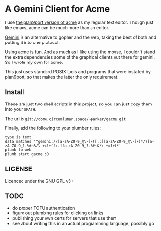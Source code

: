 # A Gemini Client for Acme

I use [the plan9port version of acme](https://9fans.github.io/plan9port/)
as my regular text editor.  Though just like emacs, acme can be much more
than an editor.

[Gemini](https://gemini.circumlunar.space) is an alternative to gopher
and the web, taking the best of both and putting it into one protocol.

Using acme is fun.  And as much as I like using the mouse, I couldn't
stand the extra dependencies some of the graphical clients out there
for gemini. So I wrote my own for acme.

This just uses standard POSIX tools and programs that were installed
by plan9port, so that makes the latter the only requirement.

## Install

These are just two shell scripts in this project, so you can just copy
them into your `$PATH`.

The url is `git://dome.circumlunar.space/~parker/gacme.git`

Finally, add the following to your plumber rules:

```
type is text
data matches '^gemini://[a-zA-Z0-9_@\-]+([.:][a-zA-Z0-9_@\-]+)*/?[a-zA-Z0-9_?,%#~&/\-+=]+([:.][a-zA-Z0-9_?,%#~&/\-+=]+)*'
plumb to web
plumb start gacme $0
```
## LICENSE

Licenced under the GNU GPL v3+

## TODO

* do proper TOFU authentication
* figure out plumbing rules for clicking on links
* publishing your own certs for servers that use them
* see about writing this in an actual programming language, possibly go